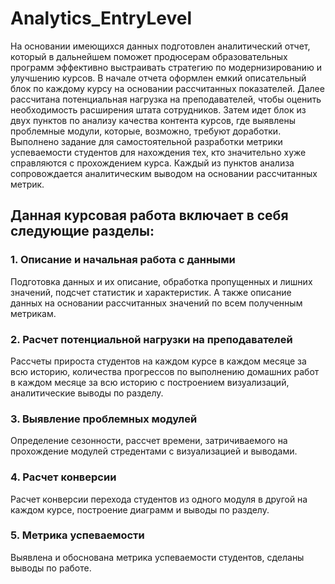 # Analytics_EntryLevel

На основании имеющихся данных подготовлен аналитический отчет, который в дальнейшем поможет продюсерам образовательных программ эффективно выстраивать стратегию по модернизированию и улучшению курсов. В начале отчета оформлен емкий описательный блок по каждому курсу на основании рассчитанных показателей. Далее рассчитана потенциальная нагрузка на преподавателей, чтобы оценить необходимость расширения штата сотрудников. Затем идет блок из двух пунктов по анализу качества контента курсов, где выявлены проблемные модули, которые, возможно, требуют доработки. Выполнено задание для самостоятельной разработки метрики успеваемости студентов для нахождения тех, кто значительно хуже справляются с прохождением курса. Каждый из пунктов анализа сопровождается аналитическим выводом на основании рассчитанных метрик.

## **Данная курсовая работа включает в себя следующие разделы:**

### 1. Описание и начальная работа с данными

Подготовка данных и их описание, обработка пропущенных и лишних значений, подсчет статистик и характеристик. А также описание данных на основании рассчитанных значений по всем полученным метрикам.


### 2. Расчет потенциальной нагрузки на преподавателей

Рассчеты прироста студентов на каждом курсе в каждом месяце за всю историю, количества прогрессов по выполнению домашних работ в каждом месяце за всю историю с построением визуализаций, аналитические выводы по разделу.


### 3. Выявление проблемных модулей

Определение сезонности, рассчет времени, затричиваемого на прохождение модулей стредентами с визуализацией и выводами.


### 4. Расчет конверсии

Расчет конверсии перехода студентов из одного модуля в другой на каждом курсе, построение диаграмм и выводы по разделу.

### 5. Метрика успеваемости

Выявлена и обоснована метрика успеваемости студентов, сделаны выводы по работе.

